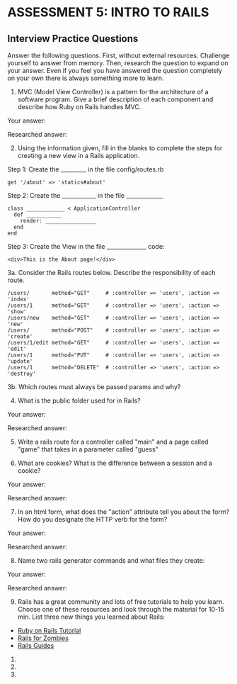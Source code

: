 # ASSESSMENT 5: INTRO TO RAILS
## Interview Practice Questions

Answer the following questions. First, without external resources. Challenge yourself to answer from memory. Then, research the question to expand on your answer. Even if you feel you have answered the question completely on your own there is always something more to learn.

1. MVC (Model View Controller) is a pattern for the architecture of a software program. Give a brief description of each component and describe how Ruby on Rails handles MVC.

  Your answer:

  Researched answer:



2. Using the information given, fill in the blanks to complete the steps for creating a new view in a Rails application.

  Step 1: Create the _________ in the file config/routes.rb
  ```
  get '/about' => 'statics#about'
  ```

  Step 2: Create the ____________ in the file _____________
  ```
  class ____________ < ApplicationController
    def ___________
      render: ________________
    end
  end
  ```

  Step 3: Create the View in the file ______________
  code:
  ```
  <div>This is the About page!</div>
  ```


3a. Consider the Rails routes below. Describe the responsibility of  each route.



```
/users/       method="GET"     # :controller => 'users', :action => 'index'
/users/1      method="GET"     # :controller => 'users', :action => 'show'
/users/new    method="GET"     # :controller => 'users', :action => 'new'
/users/       method="POST"    # :controller => 'users', :action => 'create'
/users/1/edit method="GET"     # :controller => 'users', :action => 'edit'
/users/1      method="PUT"     # :controller => 'users', :action => 'update'
/users/1      method="DELETE"  # :controller => 'users', :action => 'destroy'
```
3b. Which routes must always be passed params and why?



4. What is the public folder used for in Rails?

  Your answer:

  Researched answer:



5. Write a rails route for a controller called "main" and a page called "game" that takes in a parameter called "guess"



6. What are cookies? What is the difference between a session and a cookie?

  Your answer:

  Researched answer:



7. In an html form, what does the "action" attribute tell you about the form? How do you designate the HTTP verb for the form?

  Your answer:

  Researched answer:



8. Name two rails generator commands and what files they create:

  Your answer:

  Researched answer:


9. Rails has a great community and lots of free tutorials to help you learn. Choose one of these resources and look through the material for 10-15 min. List three new things you learned about Rails:
- [Ruby on Rails Tutorial](https://www.tutorialspoint.com/ruby-on-rails/index.htm)
- [Rails for Zombies](http://railsforzombies.org)
- [Rails Guides](http://guides.rubyonrails.org/getting_started.html)

1.

2.

3.
